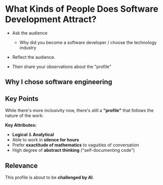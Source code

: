 # What Kinds of People Does Software Development Attract?


- Ask the audience
  - Why did you become a software developer / choose the technology industry

- Reflect the audience.

- Then share your observations about the "profile"

## Why I chose software engineering



## Key Points
While there's more inclusivity now, there's still a **"profile"** that follows the nature of the work:

**Key Attributes:**
- **Logical** & **Analytical**
- Able to work in **silence for hours**
- Prefer **exactitude of mathematics** to vaguities of conversation
- High degree of **abstract thinking** ("self-documenting code")

## Relevance
This profile is about to be **challenged by AI**. 